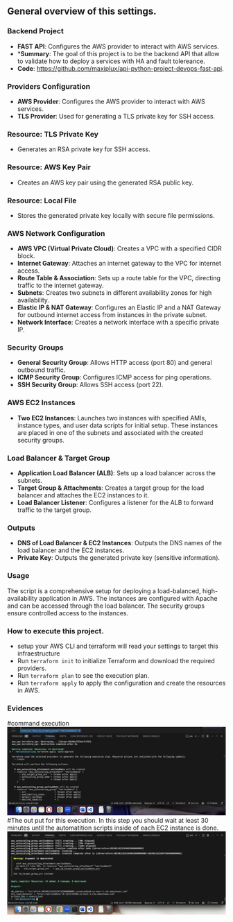 ## General overview of this settings.
### Backend Project

-   **FAST API**: Configures the AWS provider to interact with AWS services.
-   ***Summary**: The goal of this project is to be the backend API that allow to validate how to deploy a services with HA and fault tolereance.
-   **Code**: https://github.com/maxiplux/api-python-project-devops-fast-api.


### Providers Configuration

-   **AWS Provider**: Configures the AWS provider to interact with AWS services.
-   **TLS Provider**: Used for generating a TLS private key for SSH access.

### Resource: TLS Private Key

-   Generates an RSA private key for SSH access.

### Resource: AWS Key Pair

-   Creates an AWS key pair using the generated RSA public key.

### Resource: Local File

-   Stores the generated private key locally with secure file permissions.

### AWS Network Configuration

-   **AWS VPC (Virtual Private Cloud)**: Creates a VPC with a specified CIDR block.
-   **Internet Gateway**: Attaches an internet gateway to the VPC for internet access.
-   **Route Table & Association**: Sets up a route table for the VPC, directing traffic to the internet gateway.
-   **Subnets**: Creates two subnets in different availability zones for high availability.
-   **Elastic IP & NAT Gateway**: Configures an Elastic IP and a NAT Gateway for outbound internet access from instances in the private subnet.
-   **Network Interface**: Creates a network interface with a specific private IP.

### Security Groups

-   **General Security Group**: Allows HTTP access (port 80) and general outbound traffic.
-   **ICMP Security Group**: Configures ICMP access for ping operations.
-   **SSH Security Group**: Allows SSH access (port 22).

### AWS EC2 Instances

-   **Two EC2 Instances**: Launches two instances with specified AMIs, instance types, and user data scripts for initial setup. These instances are placed in one of the subnets and associated with the created security groups.

### Load Balancer & Target Group

-   **Application Load Balancer (ALB)**: Sets up a load balancer across the subnets.
-   **Target Group & Attachments**: Creates a target group for the load balancer and attaches the EC2 instances to it.
-   **Load Balancer Listener**: Configures a listener for the ALB to forward traffic to the target group.

### Outputs

-   **DNS of Load Balancer & EC2 Instances**: Outputs the DNS names of the load balancer and the EC2 instances.
-   **Private Key**: Outputs the generated private key (sensitive information).

### Usage

The script is a comprehensive setup for deploying a load-balanced, high-availability application in AWS. The instances are configured with Apache and can be accessed through the load balancer. The security groups ensure controlled access to the instances.

### How to execute this project.
-   setup your AWS CLI and terraform will read your settings to target this infraestructure
-   Run `terraform init` to initialize Terraform and download the required providers.
-   Run `terraform plan` to see the execution plan.
-   Run `terraform apply` to apply the configuration and create the resources in AWS.

### Evidences
#command execution
![Execute apply command](execute-apply.png)
#The out put for this execution. In this step you should  wait at least 30 minutes until the automatition scripts inside of each EC2 instance is done.
![Output](output.png)


